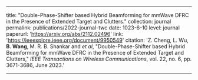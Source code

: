 ---

title: "Double-Phase-Shifter based Hybrid Beamforming for mmWave DFRC in the Presence of Extended Target and Clutters."
collection: journal
permalink: publications/2022-journal-twc
date: 1023-6-10
level: journal
paperurl: 'https://arxiv.org/abs/2112.02496'
link: 'https://ieeexplore.ieee.org/document/9950549'
citation: 'Z. Cheng, L. Wu, <b>B. Wang</b>, M. R. B. Shankar and <i>et al</i>, "Double-Phase-Shifter based Hybrid Beamforming for mmWave DFRC in the Presence of Extended Target and Clutters," <i>IEEE Transactions on Wireless Communications</i>, vol. 22, no. 6, pp. 3671-3686, June 2023.'

---